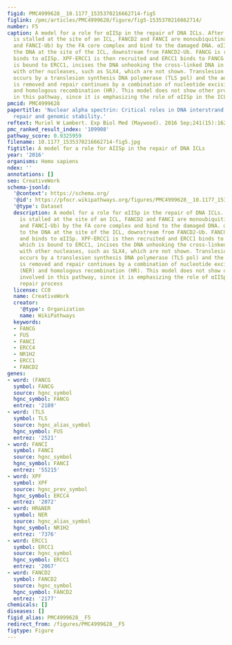 ```yaml
---
figid: PMC4999628__10.1177_1535370216662714-fig5
figlink: /pmc/articles/PMC4999628/figure/fig5-1535370216662714/
number: F5
caption: A model for a role for αIISp in the repair of DNA ICLs. After DNA replication
  is stalled at the site of an ICL, FANCD2 and FANCI are monoubiquitinated (FANCD2-Ub
  and FANCI-Ub) by the FA core complex and bind to the damaged DNA. αIISp binds to
  the DNA at the site of the ICL, downstream from FANCD2-Ub. FANCG is recruited and
  binds to αIISp. XPF-ERCC1 is then recruited and ERCC1 binds to FANCG. XPF, which
  is bound to ERCC1, incises the DNA unhooking the cross-linked DNA in conjunction
  with other nucleases, such as SLX4, which are not shown. Translesion DNA synthesis
  occurs by a translesion synthesis DNA polymerase (TLS pol) and the adducted base
  is removed and repair continues by a combination of nucleotide excision repair (NER)
  and homologous recombination (HR). This model does not show other proteins involved
  in this pathway, since it is emphasizing the role of αIISp in the ICL repair process
pmcid: PMC4999628
papertitle: 'Nuclear alpha spectrin: Critical roles in DNA interstrand cross-link
  repair and genomic stability.'
reftext: Muriel W Lambert. Exp Biol Med (Maywood). 2016 Sep;241(15):1621-1638.
pmc_ranked_result_index: '109908'
pathway_score: 0.9325959
filename: 10.1177_1535370216662714-fig5.jpg
figtitle: A model for a role for AIISp in the repair of DNA ICLs
year: '2016'
organisms: Homo sapiens
ndex: ''
annotations: []
seo: CreativeWork
schema-jsonld:
  '@context': https://schema.org/
  '@id': https://pfocr.wikipathways.org/figures/PMC4999628__10.1177_1535370216662714-fig5.html
  '@type': Dataset
  description: A model for a role for αIISp in the repair of DNA ICLs. After DNA replication
    is stalled at the site of an ICL, FANCD2 and FANCI are monoubiquitinated (FANCD2-Ub
    and FANCI-Ub) by the FA core complex and bind to the damaged DNA. αIISp binds
    to the DNA at the site of the ICL, downstream from FANCD2-Ub. FANCG is recruited
    and binds to αIISp. XPF-ERCC1 is then recruited and ERCC1 binds to FANCG. XPF,
    which is bound to ERCC1, incises the DNA unhooking the cross-linked DNA in conjunction
    with other nucleases, such as SLX4, which are not shown. Translesion DNA synthesis
    occurs by a translesion synthesis DNA polymerase (TLS pol) and the adducted base
    is removed and repair continues by a combination of nucleotide excision repair
    (NER) and homologous recombination (HR). This model does not show other proteins
    involved in this pathway, since it is emphasizing the role of αIISp in the ICL
    repair process
  license: CC0
  name: CreativeWork
  creator:
    '@type': Organization
    name: WikiPathways
  keywords:
  - FANCG
  - FUS
  - FANCI
  - ERCC4
  - NR1H2
  - ERCC1
  - FANCD2
genes:
- word: (FANCG
  symbol: FANCG
  source: hgnc_symbol
  hgnc_symbol: FANCG
  entrez: '2189'
- word: (TLS
  symbol: TLS
  source: hgnc_alias_symbol
  hgnc_symbol: FUS
  entrez: '2521'
- word: FANCI
  symbol: FANCI
  source: hgnc_symbol
  hgnc_symbol: FANCI
  entrez: '55215'
- word: XPF
  symbol: XPF
  source: hgnc_prev_symbol
  hgnc_symbol: ERCC4
  entrez: '2072'
- word: HR&NER
  symbol: NER
  source: hgnc_alias_symbol
  hgnc_symbol: NR1H2
  entrez: '7376'
- word: ERCC1
  symbol: ERCC1
  source: hgnc_symbol
  hgnc_symbol: ERCC1
  entrez: '2067'
- word: FANCD2
  symbol: FANCD2
  source: hgnc_symbol
  hgnc_symbol: FANCD2
  entrez: '2177'
chemicals: []
diseases: []
figid_alias: PMC4999628__F5
redirect_from: /figures/PMC4999628__F5
figtype: Figure
---
```

